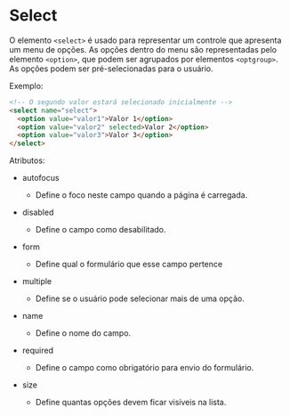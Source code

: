 # Select

O elemento `<select>` é usado para representar um controle que apresenta um menu de opções. As opções dentro do menu são representadas pelo elemento `<option>`, que podem ser agrupados por elementos `<optgroup>`. As opções podem ser pré-selecionadas para o usuário.

Exemplo:

```html
<!-- O segundo valor estará selecionado inicialmente -->
<select name="select">
  <option value="valor1">Valor 1</option>
  <option value="valor2" selected>Valor 2</option>
  <option value="valor3">Valor 3</option>
</select>
```
Atributos:

* autofocus
    * Define o foco neste campo quando a página é carregada.

* disabled
    * Define o campo como desabilitado.

* form
    * Define qual o formulário que esse campo pertence

* multiple
    * Define se o usuário pode selecionar mais de uma opção.

* name
    * Define o nome do campo.

* required
    * Define o campo como obrigatório para envio do formulário.

* size
    * Define quantas opções devem ficar visíveis na lista.
